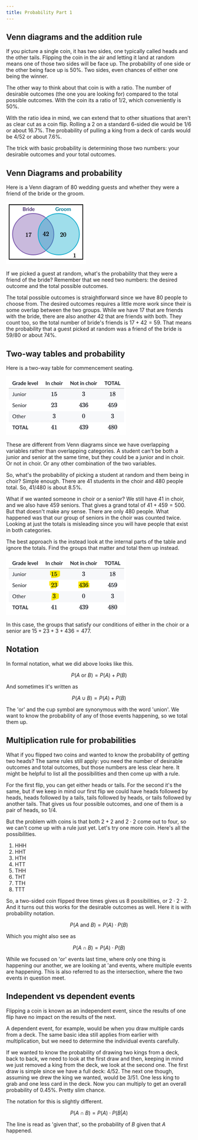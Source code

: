 ```yaml
---
title: Probability Part 1
---
```


## Venn diagrams and the addition rule

If you picture a single coin, it has two sides, one typically called heads and the other tails. Flipping the coin in the air and letting it land at random means one of those two sides will be face up. The probability of one side or the other being face up is 50%. Two sides, even chances of either one being the winner.

The other way to think about that coin is with a ratio. The number of desirable outcomes (the one you are looking for) compared to the total possible outcomes. With the coin its a ratio of $1/2$, which conveniently is 50%.

With the ratio idea in mind, we can extend that to other situations that aren't as clear cut as a coin flip. Rolling a 2 on a standard 6-sided die would be $1/6$ or about 16.7%. The probability of pulling a king from a deck of cards would be $4/52$ or about 7.6%.

The trick with basic probability is determining those two numbers: your desirable outcomes and your total outcomes.

## Venn Diagrams and probability

Here is a Venn diagram of 80 wedding guests and whether they were a friend of the bride or the groom.

![Wedding guests Venn diagram](../img/6.1-wedding-guests.png)

If we picked a guest at random, what's the probability that they were a friend of the bride? Remember that we need two numbers: the desired outcome and the total possible outcomes.

The total possible outcomes is straightforward since we have 80 people to choose from. The desired outcomes requires a little more work since their is some overlap between the two groups. While we have 17 that are friends with the bride, there are also another 42 that are friends with both. They count too, so the total number of bride's friends is $17+42=59$. That means the probability that a guest picked at random was a friend of the bride is $59/80$ or about 74%.

## Two-way tables and probability

Here is a two-way table for commencement seating.

![Commencement seating two-way table](../img/6.1-two-way-commencement.png)

These are different from Venn diagrams since we have overlapping variables rather than overlapping categories. A student can't be both a junior and senior at the same time, but they could be a junior and in choir. Or not in choir. Or any other combination of the two variables.

So, what's the probability of picking a student at random and them being in choir? Simple enough. There are 41 students in the choir and 480 people total. So, $41/480$ is about 8.5%.

What if we wanted someone in choir or a senior? We still have 41 in choir, and we also have 459 seniors. That gives a grand total of $41+459=500$. But that doesn't make any sense. There are only 480 people. What happened was that our group of seniors in the choir was counted twice. Looking at just the totals is misleading since you will have people that exist in both categories.

The best approach is the instead look at the internal parts of the table and ignore the totals. Find the groups that matter and total them up instead.

![Commencement seating two-way table highlight](../img/6.1-two-way-commencement-higlight.png)

In this case, the groups that satisfy our conditions of either in the choir or a senior are $15+23+3+436=477$.

## Notation

In formal notation, what we did above looks like this.

$$ P(A \text{ or } B) = P(A) + P(B)$$

And sometimes it's written as

$$ P(A \cup B) = P(A) + P(B)$$

The 'or' and the cup symbol are synonymous with the word 'union'. We want to know the probability of any of those events happening, so we total them up.

## Multiplication rule for probabilities

What if you flipped two coins and wanted to know the probability of getting two heads? The same rules still apply: you need the number of desirable outcomes and total outcomes, but those numbers are less clear here. It might be helpful to list all the possibilities and then come up with a rule.

For the first flip, you can get either heads or tails. For the second it's the same, but if we keep in mind our first flip we could have heads followed by heads, heads followed by a tails, tails followed by heads, or tails followed by another tails. That gives us four possible outcomes, and one of them is a pair of heads, so $1/4$.

But the problem with coins is that both $2+2$ and $2\cdot2$ come out to four, so we can't come up with a rule just yet. Let's try one more coin. Here's all the possibilities.

1. HHH
2. HHT
3. HTH
4. HTT
5. THH
6. THT
7. TTH
8. TTT

So, a two-sided coin flipped three times gives us 8 possibilities, or $2\cdot2\cdot2$. And it turns out this works for the desirable outcomes as well. Here it is with probability notation.

$$P(A \text{ and } B) = P(A)\cdot P(B)$$

Which you might also see as 

$$P(A \cap B) = P(A)\cdot P(B)$$

While we focused on 'or' events last time, where only one thing is happening our another, we are looking at 'and events, where multiple events are happening. This is also referred to as the intersection, where the two events in question meet.

## Independent vs dependent events

Flipping a coin is known as an independent event, since the results of one flip have no impact on the results of the next.

A dependent event, for example, would be when you draw multiple cards from a deck. The same basic idea still applies from earlier with multiplication, but we need to determine the individual events carefully.

If we wanted to know the probability of drawing two kings from a deck, back to back, we need to look at the first draw and then, keeping in mind we just removed a king from the deck, we look at the second one. The first draw is simple since we have a full deck: $4/52$. The next one though, assuming we drew the king we wanted, would be $3/51$. One less king to grab and one less card in the deck. Now you can multiply to get an overall probability of 0.45%. Pretty slim chance.

The notation for this is slightly different.

$$P(A \cap B) = P(A)\cdot P(B | A)$$

The line is read as 'given that', so the probability of $B$ given that $A$ happened.
